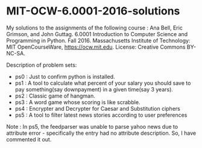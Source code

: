 # MIT-OCW-6.0001-2016-solutions
My solutions to the assignments of the following course :
Ana Bell, Eric Grimson, and John Guttag. 6.0001 Introduction to Computer Science and Programming in Python. Fall 2016. Massachusetts Institute of Technology: MIT OpenCourseWare, https://ocw.mit.edu. License: Creative Commons BY-NC-SA.

Description of problem sets:
 - ps0 : Just to confirm python is installed.
 - ps1 : A tool to calculate what percent of your salary you should save to pay something(say downpayment) in a given time(say 3 years).
 - ps2 : Classic game of hangman.
 - ps3 : A word game whose scoring is like scrabble.
 - ps4 : Encrypter and Decrypter for Caesar and Substitution ciphers
 - ps5 : A tool to filter latest news stories according to user preferences

Note : In ps5, the feedparser was unable to parse yahoo news due to attribute error - specifically the entry had no attribute description. So, I have commented it out.
